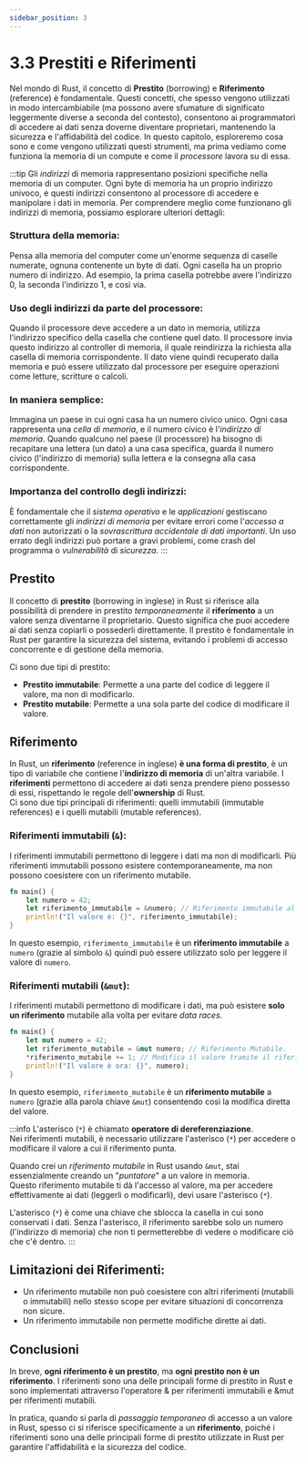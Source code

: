 ```yaml
---
sidebar_position: 3
---
```

# 3.3 Prestiti e Riferimenti
Nel mondo di Rust, il concetto di **Prestito** (borrowing) e **Riferimento** (reference) è fondamentale. Questi concetti, che spesso vengono utilizzati in modo intercambiabile (ma possono avere sfumature di significato leggermente diverse a seconda del contesto), consentono ai programmatori di accedere ai dati senza doverne diventare proprietari, mantenendo la sicurezza e l'affidabilità del codice. In questo capitolo, esploreremo cosa sono e come vengono utilizzati questi strumenti, ma prima vediamo come funziona la memoria di un compute e come il *processore* lavora su di essa.

:::tip
Gli *indirizzi* di memoria rappresentano posizioni specifiche nella memoria di un computer. Ogni byte di memoria ha un proprio indirizzo univoco, e questi indirizzi consentono al processore di accedere e manipolare i dati in memoria. Per comprendere meglio come funzionano gli indirizzi di memoria, possiamo esplorare ulteriori dettagli:

### Struttura della memoria:
Pensa alla memoria del computer come un'enorme sequenza di caselle numerate, ognuna contenente un byte di dati. Ogni casella ha un proprio numero di indirizzo. Ad esempio, la prima casella potrebbe avere l'indirizzo 0, la seconda l'indirizzo 1, e così via.

### Uso degli indirizzi da parte del processore:
Quando il processore deve accedere a un dato in memoria, utilizza l'indirizzo specifico della casella che contiene quel dato. Il processore invia questo indirizzo al controller di memoria, il quale reindirizza la richiesta alla casella di memoria corrispondente. Il dato viene quindi recuperato dalla memoria e può essere utilizzato dal processore per eseguire operazioni come letture, scritture o calcoli.

### In maniera semplice:
Immagina un paese in cui ogni casa ha un numero civico unico. Ogni casa rappresenta una *cella di memoria*, e il numero civico è l'*indirizzo di memoria*. Quando qualcuno nel paese (il processore) ha bisogno di recapitare una lettera (un dato) a una casa specifica, guarda il numero civico (l'indirizzo di memoria) sulla lettera e la consegna alla casa corrispondente.

### Importanza del controllo degli indirizzi:
È fondamentale che il *sistema operativo* e le *applicazioni* gestiscano correttamente gli *indirizzi di memoria* per evitare errori come l'*accesso a dati* non autorizzati o la *sovrascrittura accidentale di dati importanti*. Un uso errato degli indirizzi può portare a gravi problemi, come crash del programma o *vulnerabilità* di *sicurezza*.
:::

## Prestito
Il concetto di **prestito** (borrowing in inglese) in Rust si riferisce alla possibilità di prendere in prestito *temporaneamente* il **riferimento** a un valore senza diventarne il proprietario. Questo significa che puoi accedere ai dati senza copiarli o possederli direttamente. Il prestito è fondamentale in Rust per garantire la sicurezza del sistema, evitando i problemi di accesso concorrente e di gestione della memoria.

Ci sono due tipi di prestito:
- **Prestito immutabile**: Permette a una parte del codice di leggere il valore, ma non di modificarlo.
- **Prestito mutabile**: Permette a una sola parte del codice di modificare il valore.

## Riferimento
In Rust, un **riferimento** (reference in inglese) **è una forma di prestito**, è un tipo di variabile che contiene l'**indirizzo di memoria** di un'altra variabile. I **riferimenti** permettono di accedere ai dati senza prendere pieno possesso di essi, rispettando le regole dell'**ownership** di Rust.  
Ci sono due tipi principali di riferimenti: quelli immutabili (immutable references) e i quelli mutabili (mutable references).

### Riferimenti immutabili (`&`):
I riferimenti immutabili permettono di leggere i dati ma non di modificarli. Più riferimenti immutabili possono esistere contemporaneamente, ma non possono coesistere con un riferimento mutabile.

```rust
fn main() {
    let numero = 42;
    let riferimento_immutabile = &numero; // Riferimento immutabile al valore di "numero", ovvero 42.
    println!("Il valore è: {}", riferimento_immutabile);
}
```

In questo esempio, `riferimento_immutabile` è un **riferimento immutabile** a `numero` (grazie al simbolo `&`) quindi può essere utilizzato solo per leggere il valore di `numero`.

### Riferimenti mutabili (`&mut`):
I riferimenti mutabili permettono di modificare i dati, ma può esistere **solo un riferimento** mutabile alla volta per evitare *data races*.

```rust
fn main() {
    let mut numero = 42;
    let riferimento_mutabile = &mut numero; // Riferimento Mutabile.
    *riferimento_mutabile += 1; // Modifica il valore tramite il riferimento mutabile.
    println!("Il valore è ora: {}", numero);
}
```

In questo esempio, `riferimento_mutabile` è un **riferimento mutabile** a `numero` (grazie alla parola chiave `&mut`) consentendo così la modifica diretta del valore.

:::info
L'asterisco (`*`) è chiamato **operatore di dereferenziazione**.  
Nei riferimenti mutabili, è necessario utilizzare l'asterisco (`*`) per accedere o modificare il valore a cui il riferimento punta.

Quando crei un *riferimento mutabile* in Rust usando `&mut`, stai essenzialmente creando un "*puntatore*" a un valore in memoria.  
Questo riferimento mutabile ti dà l'accesso al valore, ma per accedere effettivamente ai dati (leggerli o modificarli), devi usare l'asterisco (`*`).

L'asterisco (`*`) è come una chiave che sblocca la casella in cui sono conservati i dati. Senza l'asterisco, il riferimento sarebbe solo un numero (l'indirizzo di memoria) che non ti permetterebbe di vedere o modificare ciò che c'è dentro.
:::

## Limitazioni dei Riferimenti:
- Un riferimento mutabile non può coesistere con altri riferimenti (mutabili o immutabili) nello stesso scope per evitare situazioni di concorrenza non sicure.
- Un riferimento immutabile non permette modifiche dirette ai dati.

## Conclusioni
In breve, **ogni riferimento è un prestito**, ma **ogni prestito non è un riferimento**. I riferimenti sono una delle principali forme di prestito in Rust e sono implementati attraverso l'operatore & per riferimenti immutabili e &mut per riferimenti mutabili.

In pratica, quando si parla di *passaggio temporaneo* di accesso a un valore in Rust, spesso ci si riferisce specificamente a un **riferimento**, poiché i riferimenti sono una delle principali forme di prestito utilizzate in Rust per garantire l'affidabilità e la sicurezza del codice.

